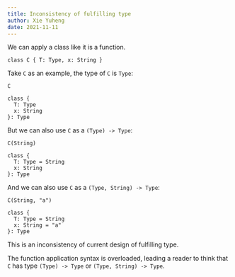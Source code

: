 ```yaml
---
title: Inconsistency of fulfilling type
author: Xie Yuheng
date: 2021-11-11
---
```


We can apply a class like it is a function.

```cicada
class C { T: Type, x: String }
```

Take `C` as an example, the type of `C` is `Type`:

```cicada
C
```

```cicada output
class {
  T: Type
  x: String
}: Type
```

But we can also use `C` as a `(Type) -> Type`:

```cicada
C(String)
```

```cicada output
class {
  T: Type = String
  x: String
}: Type
```

And we can also use `C` as a `(Type, String) -> Type`:

```cicada
C(String, "a")
```

```cicada output
class {
  T: Type = String
  x: String = "a"
}: Type
```

This is an inconsistency of current design of fulfilling type.

The function application syntax is overloaded,
leading a reader to think that `C` has type `(Type) -> Type` or `(Type, String) -> Type`.
